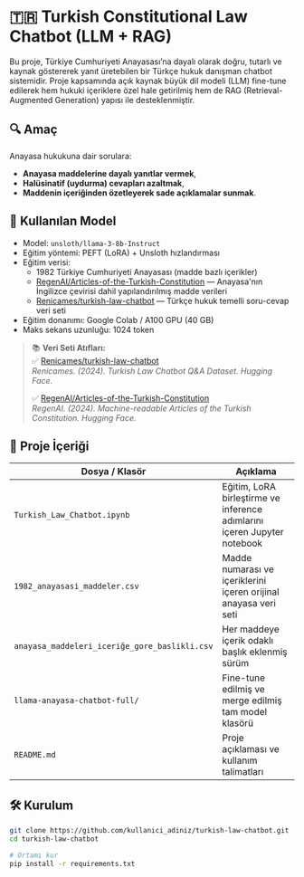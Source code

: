 # 🇹🇷 Turkish Constitutional Law Chatbot (LLM + RAG)

Bu proje, Türkiye Cumhuriyeti Anayasası’na dayalı olarak doğru, tutarlı ve kaynak göstererek yanıt üretebilen bir Türkçe hukuk danışman chatbot sistemidir. Proje kapsamında açık kaynak büyük dil modeli (LLM) fine-tune edilerek hem hukuki içeriklere özel hale getirilmiş hem de RAG (Retrieval-Augmented Generation) yapısı ile desteklenmiştir.

## 🔍 Amaç

Anayasa hukukuna dair sorulara:
- **Anayasa maddelerine dayalı yanıtlar vermek**,
- **Halüsinatif (uydurma) cevapları azaltmak**,
- **Maddenin içeriğinden özetleyerek sade açıklamalar sunmak**.

## 🧠 Kullanılan Model

- Model: `unsloth/llama-3-8b-Instruct`
- Eğitim yöntemi: PEFT (LoRA) + Unsloth hızlandırması
- Eğitim verisi:
  - 1982 Türkiye Cumhuriyeti Anayasası (madde bazlı içerikler)
  - [RegenAI/Articles-of-the-Turkish-Constitution](https://huggingface.co/datasets/RegenAI/Articles-of-the-Turkish-Constitution) — Anayasa'nın İngilizce çevirisi dahil yapılandırılmış madde verileri
  - [Renicames/turkish-law-chatbot](https://huggingface.co/datasets/Renicames/turkish-law-chatbot) — Türkçe hukuk temelli soru-cevap veri seti  
- Eğitim donanımı: Google Colab / A100 GPU (40 GB)
- Maks sekans uzunluğu: 1024 token

> 📚 **Veri Seti Atıfları:**  
> ✅ [Renicames/turkish-law-chatbot](https://huggingface.co/datasets/Renicames/turkish-law-chatbot)  
> *Renicames. (2024). Turkish Law Chatbot Q&A Dataset. Hugging Face.*  
>  
> ✅ [RegenAI/Articles-of-the-Turkish-Constitution](https://huggingface.co/datasets/RegenAI/Articles-of-the-Turkish-Constitution)  
> *RegenAI. (2024). Machine-readable Articles of the Turkish Constitution. Hugging Face.*

## 📁 Proje İçeriği

| Dosya / Klasör                          | Açıklama |
|----------------------------------------|----------|
| `Turkish_Law_Chatbot.ipynb`            | Eğitim, LoRA birleştirme ve inference adımlarını içeren Jupyter notebook |
| `1982_anayasasi_maddeler.csv`          | Madde numarası ve içeriklerini içeren orijinal anayasa veri seti |
| `anayasa_maddeleri_iceriğe_gore_baslikli.csv` | Her maddeye içerik odaklı başlık eklenmiş sürüm |
| `llama-anayasa-chatbot-full/`          | Fine-tune edilmiş ve merge edilmiş tam model klasörü |
| `README.md`                            | Proje açıklaması ve kullanım talimatları |

## 🛠️ Kurulum

```bash
git clone https://github.com/kullanici_adiniz/turkish-law-chatbot.git
cd turkish-law-chatbot

# Ortamı kur
pip install -r requirements.txt
